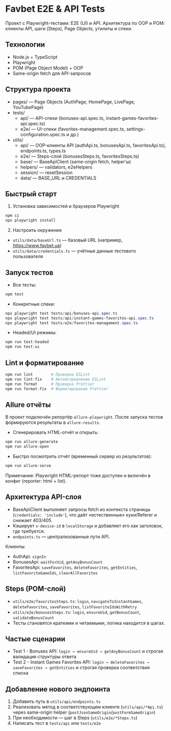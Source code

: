 # Favbet E2E & API Tests

Проект с Playwright-тестами: E2E (UI) и API. Архитектура по OOP и POM: клиенты API, шаги (Steps), Page Objects, утилиты и спеки.

## Технологии

- Node.js + TypeScript
- Playwright
- POM (Page Object Model) + OOP
- Same-origin fetch для API-запросов

## Структура проекта

- pages/ — Page Objects (AuthPage, HomePage, LivePage, YouTubePage)
- tests/
  - api/ — API-спеки (bonuses-api.spec.ts, instant-games-favorites-api.spec.ts)
  - e2e/ — UI-спеки (favorites-management.spec.ts, settings-configuration.spec.ts и др.)
- utils/
  - api/ — OOP-клиенты API (authApi.ts, bonusesApi.ts, favoritesApi.ts), endpoints.ts, types.ts
  - e2e/ — Steps-слой (bonusesSteps.ts, favoritesSteps.ts)
  - base/ — BaseApiClient (same-origin fetch, helper’ы)
  - helpers/ — validators, e2eHelpers
  - session/ — resetSession
  - data/ — BASE_URL и CREDENTIALS

## Быстрый старт

1. Установка зависимостей и браузеров Playwright

```powershell
npm ci
npx playwright install
```

2. Настроить окружение

- `utils/data/baseUrl.ts` — базовый URL (например, https://www.favbet.ua)
- `utils/data/credentials.ts` — учётные данные тестового пользователя

## Запуск тестов

- Все тесты:

```powershell
npm test
```

- Конкретные спеки:

```powershell
npx playwright test tests/api/bonuses-api.spec.ts
npx playwright test tests/api/instant-games-favorites-api.spec.ts
npx playwright test tests/e2e/favorites-management.spec.ts
```

- Headed/UI режимы:

```powershell
npm run test:headed
npm run test:ui
```

## Lint и форматирование

```powershell
npm run lint        # Проверка ESLint
npm run lint:fix    # Автоисправление ESLint
npm run format      # Проверка Prettier
npm run format:fix  # Форматирование Prettier
```

## Allure отчёты

В проект подключён репортёр `allure-playwright`. После запуска тестов формируются результаты в `allure-results`.

- Сгенерировать HTML-отчёт и открыть:

```powershell
npm run allure:generate
npm run allure:open
```

- Быстро посмотреть отчёт (временный сервер из результатов):

```powershell
npm run allure:serve
```

Примечание: Playwright HTML-репорт тоже доступен и включён в конфиг (reporter: html + list).

## Архитектура API-слоя

- BaseApiClient выполняет запросы fetch из контекста страницы (`credentials: 'include'`), что даёт «естественные» куки/Referer и снижает 403/405.
- Кэширует `x-device-id` в `localStorage` и добавляет его как заголовок, где требуется.
- `endpoints.ts` — централизованные пути API.

Клиенты:

- AuthApi: `signIn`
- BonusesApi: `waitForUid`, `getAnyBonusCount`
- FavoritesApi: `saveFavorites`, `deleteFavorites`, `getEntities`, `listFavoriteGameIds`, `clearAllFavorites`

## Steps (POM-слой)

- `utils/e2e/favoritesSteps.ts`: `login`, `navigateToInstantGames`, `deleteFavorites`, `saveFavorites`, `listFavoriteIdsWithRetry`
- `utils/e2e/bonusesSteps.ts`: `login`, `ensureUid`, `getBonusCount`, `validateBonusCount`
- Тесты становятся краткими и читаемыми, логика находится в шагах.

## Частые сценарии

- Test 1 - Bonuses API: `login → ensureUid → getAnyBonusCount` и строгая валидация структуры ответа
- Test 2 - Instant Games Favorites API: `login → deleteFavorites → saveFavorites → getEntities` и строгая проверка соответствия списка

## Добавление нового эндпоинта

1. Добавить путь в `utils/api/endpoints.ts`
2. Реализовать метод в соответствующем клиенте (`utils/api/*Api.ts`) через same-origin helper (`postJsonSameOrigin`/`postFormSameOrigin`)
3. При необходимости — шаг в Steps (`utils/e2e/*Steps.ts`)
4. Написать тест в `tests/api` или `tests/e2e`
